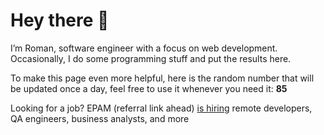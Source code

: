 # Hey there 👋

I’m Roman, software engineer with a focus on web development. Occasionally, I do
some programming stuff and put the results here.

To make this page even more helpful, here is the random number that will be
updated once a day, feel free to use it whenever you need it: **85**

Looking for a job? EPAM (referral link ahead) [is hiring](https://epa.ms/RomanGusev) remote developers,
QA engineers, business analysts, and more
